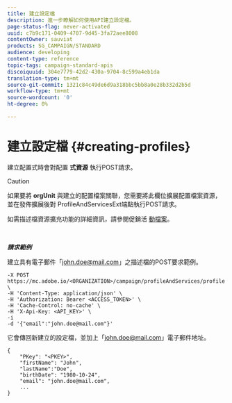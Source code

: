 ```yaml
---
title: 建立設定檔
description: 進一步瞭解如何使用API建立設定檔。
page-status-flag: never-activated
uuid: c7b9c171-0409-4707-9d45-3fa72aee8008
contentOwner: sauviat
products: SG_CAMPAIGN/STANDARD
audience: developing
content-type: reference
topic-tags: campaign-standard-apis
discoiquuid: 304e7779-42d2-430a-9704-8c599a4eb1da
translation-type: tm+mt
source-git-commit: 1321c84c49de6d9a318bbc5bb8a0e28b332d2b5d
workflow-type: tm+mt
source-wordcount: '0'
ht-degree: 0%

---
```



# 建立設定檔 {#creating-profiles}

建立配置式時會對配置 **式資源** 執行POST請求。

>[!CAUTION]
>
>如果要將 <b>orgUnit</b> 與建立的配置檔案關聯，您需要將此欄位擴展配置檔案資源，並在發佈擴展後對 <b></b> ProfileAndServicesExt端點執行POST請求。
>
>如需描述檔資源擴充功能的詳細資訊，請參閱促銷活 <a href="https://helpx.adobe.com/campaign/standard/administration/using/organizational-units.html#partitioning-profiles">動檔案</a>。

<br/>

***請求範例***

建立具有電子郵件「john.doe@mail.com」之描述檔的POST要求範例。

```
-X POST https://mc.adobe.io/<ORGANIZATION>/campaign/profileAndServices/profile \
-H 'Content-Type: application/json' \
-H 'Authorization: Bearer <ACCESS_TOKEN>' \
-H 'Cache-Control: no-cache' \
-H 'X-Api-Key: <API_KEY>' \
-i
-d '{"email":"john.doe@mail.com"}'
```

它會傳回新建立的設定檔，並加上「john.doe@mail.com」電子郵件地址。

```
{
    "PKey": "<PKEY>",
    "firstName": "John",
    "lastName":"Doe",
    "birthDate": "1980-10-24",
    "email": "john.doe@mail.com",
    ...
}
```
